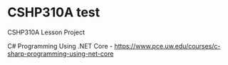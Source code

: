 # CSHP310A test
CSHP310A Lesson Project

C# Programming Using .NET Core - https://www.pce.uw.edu/courses/c-sharp-programming-using-net-core
